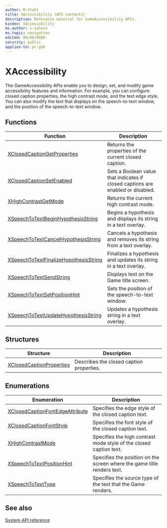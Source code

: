 ```yaml
---
author: M-Stahl
title: XAccessibility (API contents)
description: Reference material for GameAccessibility APIs.
kindex: XAccessibility
ms.author: v-sahain
ms.topic: navigation
edited: 00/00/0000
security: public
applies-to: pc-gdk
---
```


# XAccessibility  

The GameAccessibility APIs enable you to design, set, and modify game accessibility features and information.
For example, you can configure closed caption properties, the high contrast mode, and the text edge style.
You can also modify the text that displays on the speech-to-text window, and the position of the speech-to-text window.
  
  
## Functions  
  
| Function | Description |  
| --- | --- |  
| [XClosedCaptionGetProperties](functions/xclosedcaptiongetproperties.md) | Returns the properties of the current closed caption. |  
| [XClosedCaptionSetEnabled](functions/xclosedcaptionsetenabled.md) | Sets a Boolean value that indicates if closed captions are enabled or disabled. |  
| [XHighContrastGetMode](functions/xhighcontrastgetmode.md) | Returns the current high contrast mode. |  
| [XSpeechToTextBeginHypothesisString](functions/xspeechtotextbeginhypothesisstring.md) | Begins a hypothesis and displays its string in a text overlay. |  
| [XSpeechToTextCancelHypothesisString](functions/xspeechtotextcancelhypothesisstring.md) | Cancels a hypothesis and removes its string from a text overlay. |  
| [XSpeechToTextFinalizeHypothesisString](functions/xspeechtotextfinalizehypothesisstring.md) | Finalizes a hypothesis and updates its string in a text overlay. |  
| [XSpeechToTextSendString](functions/xspeechtotextsendstring.md) | Displays text on the Game title screen. |  
| [XSpeechToTextSetPositionHint](functions/xspeechtotextsetpositionhint.md) | Sets the position of the speech-to-text window. |  
| [XSpeechToTextUpdateHypothesisString](functions/xspeechtotextupdatehypothesisstring.md) | Updates a hypothesis string in a text overlay. |  
  
## Structures  
  
| Structure | Description |  
| --- | --- |  
| [XClosedCaptionProperties](structs/xclosedcaptionproperties.md) | Describes the closed caption properties. |  
  
## Enumerations  
  
| Enumeration | Description |  
| --- | --- |  
| [XClosedCaptionFontEdgeAttribute](enums/xclosedcaptionfontedgeattribute.md) | Specifies the edge style of the closed caption text. |  
| [XClosedCaptionFontStyle](enums/xclosedcaptionfontstyle.md) | Specifies the font style of the closed caption text. |  
| [XHighContrastMode](enums/xhighcontrastmode.md) | Specifies the high contrast mode style of the closed caption text. |  
| [XSpeechToTextPositionHint](enums/xspeechtotextpositionhint.md) | Specifies the position on the screen where the game title renders text. |  
| [XSpeechToTextType](enums/xspeechtotexttype.md) | Specifies the source type of the text that the Game renders. |  
  
  
## See also

[System API reference](../gc-reference-system-toc.md)  